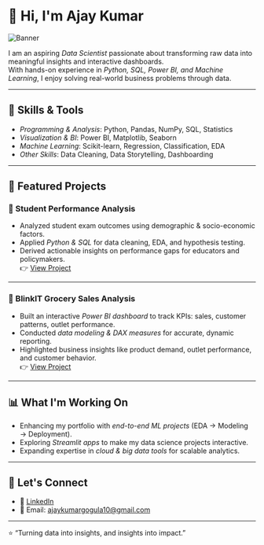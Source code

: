 # 👋 Hi, I'm Ajay Kumar  

![Banner](https://raw.githubusercontent.com/Ajaygogula16/Ajaygogula16/main/assets/banner.png)

I am an aspiring *Data Scientist* passionate about transforming raw data into meaningful insights and interactive dashboards.  
With hands-on experience in *Python, SQL, Power BI, and Machine Learning*, I enjoy solving real-world business problems through data.  

---

## 🚀 Skills & Tools  
- *Programming & Analysis*: Python, Pandas, NumPy, SQL, Statistics  
- *Visualization & BI*: Power BI, Matplotlib, Seaborn  
- *Machine Learning*: Scikit-learn, Regression, Classification, EDA  
- *Other Skills*: Data Cleaning, Data Storytelling, Dashboarding  

---

## 📂 Featured Projects  

### 🔹 Student Performance Analysis  
- Analyzed student exam outcomes using demographic & socio-economic factors.  
- Applied *Python & SQL* for data cleaning, EDA, and hypothesis testing.  
- Derived actionable insights on performance gaps for educators and policymakers.  
👉 [View Project](https://github.com/Ajaygogula16/Student_performance_analysis)

---

### 🔹 BlinkIT Grocery Sales Analysis  
- Built an interactive *Power BI dashboard* to track KPIs: sales, customer patterns, outlet performance.  
- Conducted *data modeling & DAX measures* for accurate, dynamic reporting.  
- Highlighted business insights like product demand, outlet performance, and customer behavior.  
👉 [View Project](https://github.com/Ajaygogula16/blinkit-grocery-analysis)

---

## 📊 What I'm Working On  
- Enhancing my portfolio with *end-to-end ML projects* (EDA → Modeling → Deployment).  
- Exploring *Streamlit apps* to make my data science projects interactive.  
- Expanding expertise in *cloud & big data tools* for scalable analytics.  

---

## 🤝 Let's Connect  
- 💼 [LinkedIn](https://www.linkedin.com/in/gogula-ajaykumar-521738374/)  
- 📧 Email: ajaykumargogula10@gmail.com  

---
⭐ “Turning data into insights, and insights into impact.”
